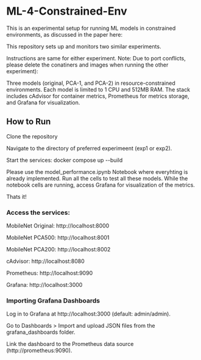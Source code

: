 # ML-4-Constrained-Env
This is an experimental setup for running ML models in constrained environments, as discussed in the paper here:

This repository sets up and monitors two similar experiments. 

Instructions are same for either experiment. Note: Due to port conflicts, please delete the conatiners and images when running the other experiment):

Three models (original, PCA-1, and PCA-2) in resource-constrained environments. Each model is limited to 1 CPU and 512MB RAM. The stack includes cAdvisor for container metrics, Prometheus for metrics storage, and Grafana for visualization.

## How to Run
Clone the repository

Navigate to the directory of preferred experimeent (exp1 or exp2).

Start the services:  docker compose up --build

Please use the model_performance.ipynb Notebook where everyhting is already implemented. Run all the cells to test all these models.
While the notebook cells are running, access Grafana for visualization of the metrics.

Thats it!

### Access the services:

MobileNet Original: http://localhost:8000

MobileNet PCA500: http://localhost:8001

MobileNet PCA200: http://localhost:8002

cAdvisor: http://localhost:8080

Prometheus: http://localhost:9090

Grafana: http://localhost:3000

### Importing Grafana Dashboards
Log in to Grafana at http://localhost:3000 (default: admin/admin).

Go to Dashboards > Import and upload JSON files from the grafana_dashboards folder.

Link the dashboard to the Prometheus data source (http://prometheus:9090).
